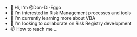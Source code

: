 - 👋 Hi, I’m @Don-Di-Eggo
- 👀 I’m interested in Risk Management processes and tools
- 🌱 I’m currently learning more about VBA
- 💞️ I’m looking to collaborate on Risk Registry development
- 📫 How to reach me ...

<!---
Don-Di-Eggo/Don-Di-Eggo is a ✨ special ✨ repository because its `README.md` (this file) appears on your GitHub profile.
You can click the Preview link to take a look at your changes.
--->
